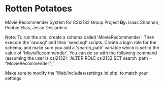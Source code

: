 # Rotten Potatoes
Movie Recommender System for CSI2132 Group Project
**By:** Isaac Shannon, Robbie Elias, Jesse Desjardins

Note: To run the site, create a schema called 'MovieRecommender'. Then execute the 'raw.sql' and then 'seed.sql' scripts. Create a login role for the schema, and make sure you add a 'search_path' variable which is set to the value of 'MovieRecommender'. You can do so with the following command (assuming the user is csi2132): 'ALTER ROLE csi2132 SET search_path = "MovieRecommender";'.

Make sure to modify the 'Web/includes/settings.ini.php' to match your settings.
